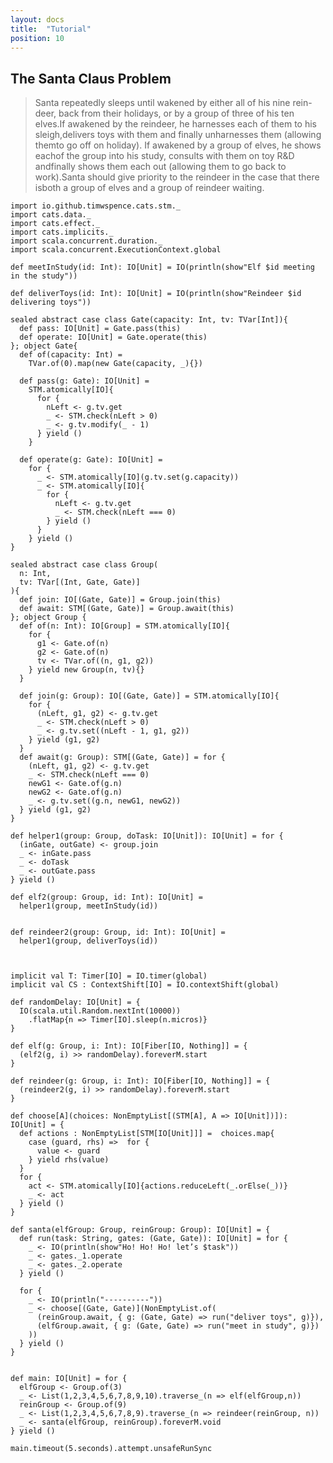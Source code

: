 ```yaml
---
layout: docs
title:  "Tutorial"
position: 10
---
```


<nav role="navigation" id="toc"></nav>

## The Santa Claus Problem

> Santa repeatedly sleeps until wakened by either all of his nine rein-deer, back from their holidays, or by a group of three of his ten elves.If awakened by the reindeer, he harnesses each of them to his sleigh,delivers toys with them and finally unharnesses them (allowing themto go off on holiday). If awakened by a group of elves, he shows eachof the group into his study, consults with them on toy R&D andfinally shows them each out (allowing them to go back to work).Santa should give priority to the reindeer in the case that there isboth a group of elves and a group of reindeer waiting.

```tut:book
import io.github.timwspence.cats.stm._
import cats.data._
import cats.effect._
import cats.implicits._
import scala.concurrent.duration._
import scala.concurrent.ExecutionContext.global

def meetInStudy(id: Int): IO[Unit] = IO(println(show"Elf $id meeting in the study"))

def deliverToys(id: Int): IO[Unit] = IO(println(show"Reindeer $id delivering toys"))

sealed abstract case class Gate(capacity: Int, tv: TVar[Int]){
  def pass: IO[Unit] = Gate.pass(this)
  def operate: IO[Unit] = Gate.operate(this)
}; object Gate{
  def of(capacity: Int) =
    TVar.of(0).map(new Gate(capacity, _){})

  def pass(g: Gate): IO[Unit] =
    STM.atomically[IO]{
      for {
        nLeft <- g.tv.get
        _ <- STM.check(nLeft > 0)
        _ <- g.tv.modify(_ - 1)
      } yield ()
    }

  def operate(g: Gate): IO[Unit] =
    for {
      _ <- STM.atomically[IO](g.tv.set(g.capacity))
      _ <- STM.atomically[IO]{
        for {
          nLeft <- g.tv.get
          _ <- STM.check(nLeft === 0)
        } yield ()
      }
    } yield ()
}

sealed abstract case class Group(
  n: Int,
  tv: TVar[(Int, Gate, Gate)]
){
  def join: IO[(Gate, Gate)] = Group.join(this)
  def await: STM[(Gate, Gate)] = Group.await(this)
}; object Group {
  def of(n: Int): IO[Group] = STM.atomically[IO]{
    for {
      g1 <- Gate.of(n)
      g2 <- Gate.of(n)
      tv <- TVar.of((n, g1, g2))
    } yield new Group(n, tv){}
  }

  def join(g: Group): IO[(Gate, Gate)] = STM.atomically[IO]{
    for {
      (nLeft, g1, g2) <- g.tv.get
      _ <- STM.check(nLeft > 0)
      _ <- g.tv.set((nLeft - 1, g1, g2))
    } yield (g1, g2)
  }
  def await(g: Group): STM[(Gate, Gate)] = for {
    (nLeft, g1, g2) <- g.tv.get
    _ <- STM.check(nLeft === 0)
    newG1 <- Gate.of(g.n)
    newG2 <- Gate.of(g.n)
    _ <- g.tv.set((g.n, newG1, newG2))
  } yield (g1, g2)
}

def helper1(group: Group, doTask: IO[Unit]): IO[Unit] = for {
  (inGate, outGate) <- group.join
  _ <- inGate.pass
  _ <- doTask
  _ <- outGate.pass
} yield ()

def elf2(group: Group, id: Int): IO[Unit] =
  helper1(group, meetInStudy(id))


def reindeer2(group: Group, id: Int): IO[Unit] =
  helper1(group, deliverToys(id))



implicit val T: Timer[IO] = IO.timer(global)
implicit val CS : ContextShift[IO] = IO.contextShift(global)

def randomDelay: IO[Unit] = {
  IO(scala.util.Random.nextInt(10000))
    .flatMap{n => Timer[IO].sleep(n.micros)}
}

def elf(g: Group, i: Int): IO[Fiber[IO, Nothing]] = {
  (elf2(g, i) >> randomDelay).foreverM.start
}

def reindeer(g: Group, i: Int): IO[Fiber[IO, Nothing]] = {
  (reindeer2(g, i) >> randomDelay).foreverM.start
}

def choose[A](choices: NonEmptyList[(STM[A], A => IO[Unit])]): IO[Unit] = {
  def actions : NonEmptyList[STM[IO[Unit]]] =  choices.map{
    case (guard, rhs) =>  for {
      value <- guard
    } yield rhs(value)
  }
  for {
    act <- STM.atomically[IO]{actions.reduceLeft(_.orElse(_))}
    _ <- act
  } yield ()
}

def santa(elfGroup: Group, reinGroup: Group): IO[Unit] = {
  def run(task: String, gates: (Gate, Gate)): IO[Unit] = for {
    _ <- IO(println(show"Ho! Ho! Ho! let’s $task"))
    _ <- gates._1.operate
    _ <- gates._2.operate
  } yield ()

  for {
    _ <- IO(println("----------"))
    _ <- choose[(Gate, Gate)](NonEmptyList.of(
      (reinGroup.await, { g: (Gate, Gate) => run("deliver toys", g)}),
      (elfGroup.await, { g: (Gate, Gate) => run("meet in study", g)})
    ))
  } yield ()
}


def main: IO[Unit] = for {
  elfGroup <- Group.of(3)
  _ <- List(1,2,3,4,5,6,7,8,9,10).traverse_(n => elf(elfGroup,n))
  reinGroup <- Group.of(9)
  _ <- List(1,2,3,4,5,6,7,8,9).traverse_(n => reindeer(reinGroup, n))
  _ <- santa(elfGroup, reinGroup).foreverM.void
} yield ()

main.timeout(5.seconds).attempt.unsafeRunSync
```